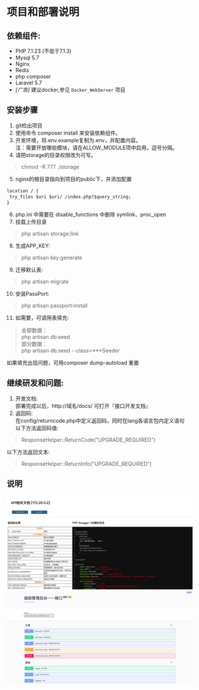 # 项目和部署说明

## 依赖组件: 
- PHP 7.1.23 (不低于7.1.3)
- Mysql 5.7
- Nginx
- Redis
- php composer
- Laravel 5.7
- _[广告]_ 建议docker,参见 `Docker_WebServer` 项目

## 安装步骤
1. git检出项目  
2. 使用命令 composer install 来安装依赖组件。
3. 开发环境，将.env.example复制为.env，并配置内容。   
注：需要开放哪些模块，请在ALLOW_MODULE项中启用，逗号分隔。  
4. 请把storage的目录权限改为可写。 
> chmod -R 777 ./storage
5. nginx的根目录指向到项目的public下，并添加配置 
```
location / {
 try_files $uri $uri/ /index.php?$query_string;
}
``` 
6. php.ini 中需要在 disable_functions  中删除  symlink、proc_open   
7. 挂载上传目录   
> php artisan storage:link
8. 生成APP_KEY: 
> php artisan key:generate 
9. 迁移默认表:  
> php artisan migrate 
10. 安装PassPort:  
> php artisan passport:install
11. 如需要，可调用表填充:   
> 全部数据：   
> php artisan db:seed    
> 部分数据：    
> php artisan db:seed --class=***Seeder    

如果填充出现问题，可用composer dump-autoload 重置



## 继续研发和问题: 
1. 开发文档:    
部署完成以后，http://域名/docs/ 可打开『接口开发文档』
2. 返回码:    
在config/returncode.php中定义返回码，同时在lang各语言包内定义语句    
以下方法返回码值:   
> ResponseHelper::ReturnCode("UPGRADE_REQUIRED")  

以下方法返回文本:    
> ResponseHelper::ReturnInfo("UPGRADE_REQUIRED")


## 说明

![index接口](https://raw.githubusercontent.com/WiconWang/daisy_platform/master/public/readme/index.png) 
![Admin接口](https://raw.githubusercontent.com/WiconWang/daisy_platform/master/public/readme/admin.png) 

        
      
 